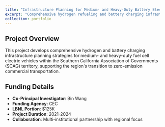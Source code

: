 ```yaml
---
title: "Infrastructure Planning for Medium- and Heavy-Duty Battery Electric And Fuel Cell Electric Vehicles"
excerpt: "Comprehensive hydrogen refueling and battery charging infrastructure planning for the SCAG territory. <br/><strong>Funding:</strong> CEC, $125K (LBNL portion) as co-PI"
collection: portfolio
---
```


## Project Overview

This project develops comprehensive hydrogen and battery charging infrastructure planning strategies for medium- and heavy-duty fuel cell electric vehicles within the Southern California Association of Governments (SCAG) territory, supporting the region's transition to zero-emission commercial transportation.
<!-- 
## Research Objectives

### Infrastructure Assessment
* **Current State Analysis**: Evaluation of existing hydrogen production, distribution, and dispensing infrastructure
* **Demand Projections**: Forecasting hydrogen demand based on vehicle adoption scenarios
* **Gap Analysis**: Identification of infrastructure gaps and deployment priorities
* **Economic Viability**: Assessment of costs, financing mechanisms, and business models

### Strategic Planning
* **Spatial Optimization**: Optimal location analysis for hydrogen stations and production facilities
* **Phased Deployment**: Timeline and milestones for infrastructure rollout
* **Policy Integration**: Alignment with regional transportation and air quality plans
* **Stakeholder Coordination**: Multi-agency collaboration framework

## Technical Approach

### Modeling and Analysis
* **Network Optimization**: Mathematical models for optimal infrastructure placement
* **Supply Chain Analysis**: End-to-end hydrogen production, distribution, and dispensing
* **Integration Assessment**: Coordination with electric vehicle charging infrastructure
* **Economic Modeling**: Total cost of ownership and lifecycle analysis

### Data Sources and Validation
* Vehicle movement patterns and duty cycles
* Existing infrastructure databases and fleet operator surveys
* Regional transportation planning models
* Economic and financing data from industry partners

## Key Innovations

* **Multi-Modal Integration**: Coordinated planning for both hydrogen and electric infrastructure
* **Regional Coordination**: SCAG-wide strategic approach to infrastructure deployment
* **Industry Collaboration**: Direct engagement with fleet operators and fuel providers
* **Policy Alignment**: Integration with regional sustainability and air quality goals

## Expected Outcomes

### Planning Tools and Methodologies
* Infrastructure deployment roadmaps and timelines
* Economic analysis frameworks for investment decisions
* Policy recommendations for regulatory and planning agencies
* Decision support tools for fleet operators and fuel providers

### Regional Impact
* **Air Quality Benefits**: Reduction in emissions from heavy-duty transportation
* **Economic Development**: Job creation and industry growth opportunities
* **Technology Leadership**: Advancement of California's position in fuel cell technology
* **Regional Coordination**: Enhanced collaboration across SCAG jurisdictions

## Collaborative Framework

### Key Partners
* **SCAG**: Regional planning and policy coordination
* **Fleet Operators**: Industry insights and validation
* **Fuel Providers**: Supply chain expertise and deployment strategies
* **Research Institutions**: Academic collaboration and technical expertise

### Stakeholder Engagement
* Regular workshops and technical advisory meetings
* Public-private partnership development
* Coordination with state and federal agencies
* Community outreach and environmental justice considerations

## Project Significance

This project addresses critical infrastructure planning needs for hydrogen fuel cell vehicle deployment in one of the nation's largest metropolitan regions. The comprehensive approach provides a model for hydrogen infrastructure planning that can be replicated in other regions pursuing heavy-duty vehicle electrification. -->

## Funding Details

* **Co-Principal Investigator**: Bin Wang
* **Funding Agency**: CEC
* **LBNL Portion**: $125K
* **Project Duration**: 2021-2024
* **Collaboration**: Multi-institutional partnership with regional focus
